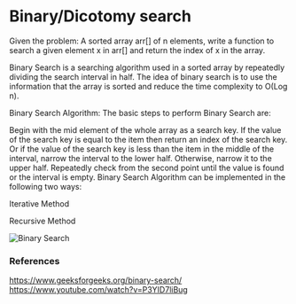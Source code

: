 # Binary/Dicotomy search
Given the problem: 
A sorted array arr[] of n elements, write a function to search a given element x in arr[] and return the index of x in the array.

Binary Search is a searching algorithm used in a sorted array by repeatedly dividing the search interval in half. The idea of binary search is to use the information that the array is sorted and reduce the time complexity to O(Log n). 

Binary Search Algorithm: The basic steps to perform Binary Search are:

Begin with the mid element of the whole array as a search key.
If the value of the search key is equal to the item then return an index of the search key.
Or if the value of the search key is less than the item in the middle of the interval, narrow the interval to the lower half.
Otherwise, narrow it to the upper half.
Repeatedly check from the second point until the value is found or the interval is empty.
Binary Search Algorithm can be implemented in the following two ways:

Iterative Method

Recursive Method

![Binary Search](https://mikebuss.com/assets/images/posts/binary-search/BinarySearch.png)

### References
https://www.geeksforgeeks.org/binary-search/
https://www.youtube.com/watch?v=P3YID7liBug